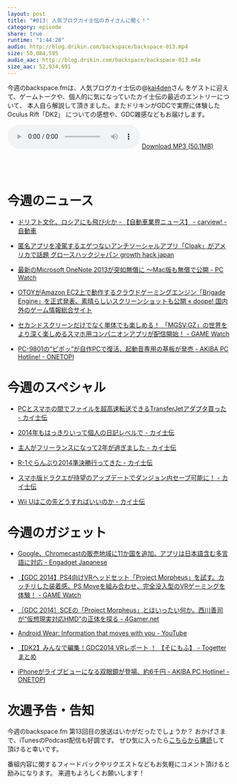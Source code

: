 ```yaml
---
layout: post
title: "#013: 人気ブログカイ士伝のカイさんに聞く！"
category: episode
share: true
runtime: "1:44:20"
audio: http://blog.drikin.com/backspace/backspace-013.mp4
size: 50,084,595
audio_aac: http://blog.drikin.com/backspace/backspace-013.m4a
size_aac: 52,934,691
---
```


今週のbackspace.fmは、人気ブログカイ士伝の@[kai4den](http://twitter.com/kai4den)さん
をゲストに迎えて、ゲームトークや、個人的に気になっていたカイ士伝の最近のエントリーについて、
本人自ら解説して頂きました。またドリキンがGDCで実際に体験したOculus Rift「DK2」
についての感想や、GDC雑感などもお届けします。

<audio src="http://blog.drikin.com/backspace/backspace-013.mp3" controls preload></audio>
[Download MP3 (50.1MB)](http://blog.drikin.com/backspace/backspace-013.mp3)

<a href="https://itunes.apple.com/jp/podcast/backspace.fm/id830709730?mt=2&uo=4&at=11lo9f" target="itunes_store" style="display:inline-block;overflow:hidden;background:url(https://linkmaker.itunes.apple.com/htmlResources/assets/ja_jp//images/web/linkmaker/badge_subscribe-lrg.png) no-repeat;width:135px;height:40px;@media only screen{background-image:url(https://linkmaker.itunes.apple.com/htmlResources/assets/ja_jp//images/web/linkmaker/badge_subscribe-lrg.svg);}"></a>

# 今週のニュース
- [ドリフト文化、ロシアにも飛び火か - 【自動車業界ニュース】 - carview! - 自動車](http://carview.yahoo.co.jp/news/market/201322/?fb_action_ids=695577877171518&fb_action_types=og.likes&fb_source=other_multiline&action_object_map=%5B1433999340171467%5D&action_type_map=%5B%22og.likes%22%5D&action_ref_map=%5B%5D)

- [匿名アプリを凌駕するエゲつないアンチソーシャルアプリ「Cloak」がアメリカで話題 グロースハックジャパン growth hack japan](http://growthhackjapan.com/2014-03-20-cloak-helps-you-keep-away-from-friends-you-dont-want-to-encounter/)

- [最新のMicrosoft OneNote 2013が突如無償に ～Mac版も無償で公開 - PC Watch](http://pc.watch.impress.co.jp/docs/news/20140318_640070.html)

- [OTOYがAmazon EC2上で動作するクラウドゲーミングエンジン「Brigade Engine」を正式発表、素晴らしいスクリーンショットも公開 « doope! 国内外のゲーム情報総合サイト](http://doope.jp/2014/0332516.html)

- [セカンドスクリーンだけでなく単体でも楽しめる！ 「MGSV:GZ」の世界をより深く楽しめるスマホ用コンパニオンアプリが配信開始！ - GAME Watch](http://game.watch.impress.co.jp/docs/news/20140318_640226.html)

- [PC-9801の“ピポッ”が自作PCで復活、起動音専用の基板が発売 - AKIBA PC Hotline! - ONETOPI](http://1topi.jp/curator/highfrontier/1403/22/492897)

# 今週のスペシャル
- [PCとスマホの間でファイルを超高速転送できるTransferJetアダプタ買った - カイ士伝](http://bloggingfrom.tv/wp/2014/03/23/12273)

- [2014年もはっきりいって個人の日記レベルで - カイ士伝](http://bloggingfrom.tv/wp/2014/01/07/11934)

- [主人がフリーランスになって2年が過ぎました - カイ士伝](http://bloggingfrom.tv/wp/2014/01/04/11912)

- [R-1ぐらんぷり2014準決勝行ってきた - カイ士伝](http://bloggingfrom.tv/wp/2014/02/22/12181)

- [スマホ版ドラクエが待望のアップデートでダンジョン内セーブ可能に！ - カイ士伝](http://bloggingfrom.tv/wp/2014/02/07/12175)

- [Wii Uはこの先どうすればいいのか - カイ士伝](http://bloggingfrom.tv/wp/2014/01/28/12148)

# 今週のガジェット
- [Google、Chromecastの販売地域に11か国を追加。アプリは日本語含む多言語に対応 - Engadget Japanese](http://japanese.engadget.com/2014/03/19/google-chromecast-11-50/)

- [【GDC 2014】PS4向けVRヘッドセット「Project Morpheus」を試す。カッチリした装着感。PS Moveを組み合わせ、完全没入型のVRゲーミングを体験！ - GAME Watch](http://game.watch.impress.co.jp/docs/news/20140320_640554.html)

- [［GDC 2014］SCEの「Project Morpheus」とはいったい何か。西川善司が“仮想現実対応HMD”の正体を探る - 4Gamer.net](http://www.4gamer.net/games/251/G025118/20140319098/)

- [Android Wear: Information that moves with you - YouTube](https://www.youtube.com/watch?v=QrqZl2QIz0c)

- [【DK2】みんなで編集！GDC2014 VRレポート ！ 【そにもふ】 - Togetterまとめ](http://togetter.com/li/644404)

- [iPhoneがライブビューになる双眼鏡が登場、約6千円 - AKIBA PC Hotline! - ONETOPI](http://1topi.jp/curator/mazzo/1403/23/493855)

# 次週予告・告知
今週のbackspace.fm 第13回目の放送はいかがだったでしょうか？
おかげさまで、iTunesのPodcast配信も好調です。
ぜひ気に入ったら[こちらから購読](https://itunes.apple.com/jp/podcast/backspace.fm/id830709730)して頂けると幸いです。

番組内容に関するフィードバックやリクエストなどもお気軽にコメント頂けると励みになります。
来週もよろしくお願いします！


